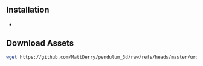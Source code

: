 ## Installation

- 

## Download Assets
```bash
wget https://github.com/MattDerry/pendulum_3d/raw/refs/heads/master/urdf/pendulum.urdf -P assets/urdf
```